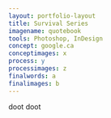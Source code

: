 ```yaml
---
layout: portfolio-layout
title: Survival Series
imagename: quotebook
tools: Photoshop, InDesign
concept: google.ca
conceptimages: x
process: y
processimages: z
finalwords: a
finalimages: b
---
```






doot doot

